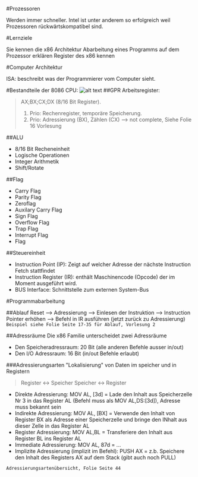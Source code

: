 #Prozessoren

Werden immer schneller. 
Intel ist unter anderem so erfolgreich weil Prozessoren rückwärtskompatibel sind. 


#Lernziele

Sie kennen die x86 Architektur
Abarbeitung eines Programms auf dem Prozessor erklären
Register des x86 kennen

#Computer Architektur

ISA: beschreibt was der Programmierer vom Computer sieht. 

#Bestandteile der 8086 CPU: 
![alt text](http://2.bp.blogspot.com/-gt-jg8d2EzE/Tgd4weJWxsI/AAAAAAAAAKM/308fOZ6-gLA/s1600/01.GIF "8086 CPU")
##GPR
Arbeitsregister: 
> AX;BX;CX;DX (8/16 Bit Register). 
> 1. Prio: Rechenregister, temporäre Speicherung. 
> 2. Prio: Adressierung (BX), Zählen (CX)
> --> not complete, Siehe Folie 16 Vorlesung

##ALU
- 8/16 Bit Recheneinheit
- Logische Operationen
- Integer Arithmetik
- Shift/Rotate

##Flag
- Carry Flag
- Parity Flag
- Zeroflag
- Auxilary Carry Flag
- Sign Flag
- Overflow Flag
- Trap Flag
- Interrupt Flag
- Flag

##Steuereinheit
- Instruction Point (IP): Zeigt auf welcher Adresse der nächste Instruction Fetch stattfindet
- Instruction Register (IR): enthält Maschinencode (Opcode) der im Moment ausgeführt wird. 
- BUS Interface: Schnittstelle zum externen System-Bus

#Programmabarbeitung

##Ablauf
Reset --> Adressierung --> Einlesen der Instruktion --> Instruction Pointer erhöhen --> Befehl in IR ausführen (jetzt zurück zu Adressierung)
`Beispiel siehe Folie Seite 17-35 für Ablauf, Vorlesung 2`

##Adressräume
Die x86 Familie unterscheidet zwei Adressräume
- Den Speicheradressraum: 20 Bit (alle anderen Befehle ausser in/out)
- Den I/O Adressraum: 16 Bit (in/out Befehle erlaubt)

###Adressierungsarten
"Lokalisierung" von Daten im speicher und in Registern
> Register <-> Speicher
> Speicher <-> Register

- Direkte Adressierung: MOV AL, [3d] = Lade den Inhalt aus Speicherzelle Nr 3 in das Register AL (Befehl muss als MOV AL,DS:[3d]), Adresse muss bekannt sein
- Indirekte Adressierung: MOV AL, [BX] = Verwende den Inhalt von Register BX als Adresse einer Speicherzelle und bringe den INhalt aus dieser Zelle in das Register AL
- Register Adressierung: MOV AL,BL = Transferiere den Inhalt aus Register BL ins Register AL
- Immediate Adressierung: MOV AL, 87d = ...
- Implizite Adressierung (implizit im Befehl): PUSH AX = z.b. Speichere den Inhalt des Registers AX auf dem Stack (gibt auch noch PULL)


`Adressierungsartenübersicht, Folie Seite 44`










